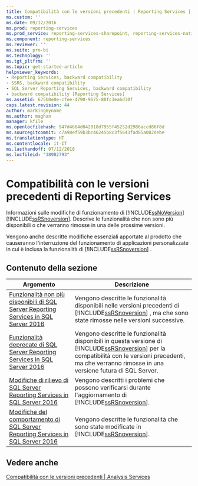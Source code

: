 ```yaml
---
title: Compatibilità con le versioni precedenti | Reporting Services | Microsoft Docs
ms.custom: ''
ms.date: 09/12/2016
ms.prod: reporting-services
ms.prod_service: reporting-services-sharepoint, reporting-services-native
ms.component: reporting-services
ms.reviewer: ''
ms.suite: pro-bi
ms.technology: ''
ms.tgt_pltfrm: ''
ms.topic: get-started-article
helpviewer_keywords:
- Reporting Services, backward compatibility
- SSRS, backward compatibility
- SQL Server Reporting Services, backward compatibility
- backward compatibility [Reporting Services]
ms.assetid: 675b0e0e-cfee-4790-9675-80fc3ea6d30f
caps.latest.revision: 44
author: markingmyname
ms.author: maghan
manager: kfile
ms.openlocfilehash: 947d4664d042818d7955f45252d2986accd86f8d
ms.sourcegitcommit: c7a98ef59b3bc46245b8c3f5643fad85a082debe
ms.translationtype: HT
ms.contentlocale: it-IT
ms.lasthandoff: 07/12/2018
ms.locfileid: "38982793"
---
```

#  <a name="reporting-services-backward-compatibility"></a>Compatibilità con le versioni precedenti di Reporting Services
Informazioni sulle modifiche di funzionamento di [!INCLUDE[ssNoVersion](../includes/ssnoversion-md.md)] [!INCLUDE[ssRSnoversion](../includes/ssrsnoversion-md.md)]. Descrive le funzionalità che non sono più disponibili o che verranno rimosse in una delle prossime versioni.

Vengono anche descritte modifiche essenziali apportate al prodotto che causeranno l'interruzione del funzionamento di applicazioni personalizzate in cui è inclusa la funzionalità di [!INCLUDE[ssRSnoversion](../includes/ssrsnoversion-md.md)] .  
  
## <a name="in-this-section"></a>Contenuto della sezione  
  
|Argomento|Descrizione|  
|-----------|-----------------|  
|[Funzionalità non più disponibili di SQL Server Reporting Services in SQL Server 2016](http://msdn.microsoft.com/d529cc96-3483-480b-9bfc-bd28b1d0ef52)|Vengono descritte le funzionalità disponibili nelle versioni precedenti di [!INCLUDE[ssRSnoversion](../includes/ssrsnoversion-md.md)] , ma che sono state rimosse nelle versioni successive.|  
|[Funzionalità deprecate di SQL Server Reporting Services in SQL Server 2016](http://msdn.microsoft.com/3876c01e-f81d-4cce-9104-5106a8c369e6)|Vengono descritte le funzionalità disponibili in questa versione di [!INCLUDE[ssRSnoversion](../includes/ssrsnoversion-md.md)] per la compatibilità con le versioni precedenti, ma che verranno rimosse in una versione futura di SQL Server.|  
|[Modifiche di rilievo di SQL Server Reporting Services in SQL Server 2016](http://msdn.microsoft.com/39c7aafd-dcb9-4317-b8f7-d15828eb4f9a)|Vengono descritti i problemi che possono verificarsi durante l'aggiornamento di [!INCLUDE[ssRSnoversion](../includes/ssrsnoversion-md.md)].|  
|[Modifiche del comportamento di SQL Server Reporting Services in SQL Server 2016](http://msdn.microsoft.com/2a767f0f-84f2-4099-8784-1e37790f858e)|Vengono descritte le funzionalità che sono state modificate in [!INCLUDE[ssRSnoversion](../includes/ssrsnoversion-md.md)].|  
  
## <a name="see-also"></a>Vedere anche  
 [Compatibilità con le versioni precedenti | Analysis Services](http://msdn.microsoft.com/618b6c3a-e20d-47a9-b2c6-6d848dfba05a)  
  
  

